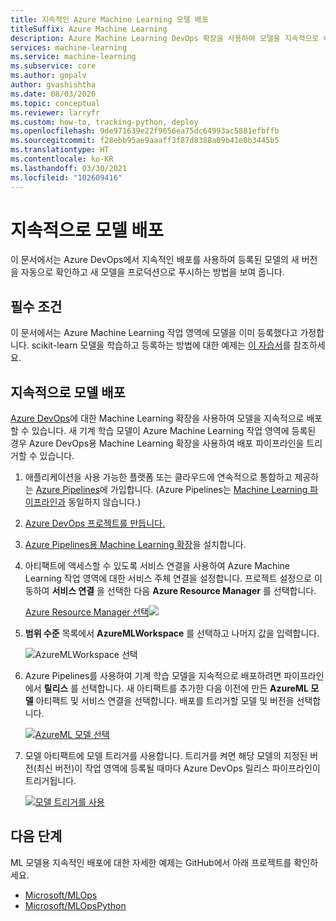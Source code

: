 ```yaml
---
title: 지속적인 Azure Machine Learning 모델 배포
titleSuffix: Azure Machine Learning
description: Azure Machine Learning DevOps 확장을 사용하여 모델을 지속적으로 배포하는 방법을 알아봅니다. 새 모델 버전을 자동으로 확인하고 배포합니다.
services: machine-learning
ms.service: machine-learning
ms.subservice: core
ms.author: gopalv
author: gvashishtha
ms.date: 08/03/2020
ms.topic: conceptual
ms.reviewer: larryfr
ms.custom: how-to, tracking-python, deploy
ms.openlocfilehash: 9de971639e22f9656ea75dc64993ac5881efbffb
ms.sourcegitcommit: f28ebb95ae9aaaff3f87d8388a09b41e0b3445b5
ms.translationtype: HT
ms.contentlocale: ko-KR
ms.lasthandoff: 03/30/2021
ms.locfileid: "102609416"
---
```

# <a name="continuously-deploy-models"></a>지속적으로 모델 배포

이 문서에서는 Azure DevOps에서 지속적인 배포를 사용하여 등록된 모델의 새 버전을 자동으로 확인하고 새 모델을 프로덕션으로 푸시하는 방법을 보여 줍니다.

## <a name="prerequisites"></a>필수 조건

이 문서에서는 Azure Machine Learning 작업 영역에 모델을 이미 등록했다고 가정합니다. scikit-learn 모델을 학습하고 등록하는 방법에 대한 예제는 [이 자습서](how-to-train-scikit-learn.md)를 참조하세요.

## <a name="continuously-deploy-models"></a>지속적으로 모델 배포

[Azure DevOps](https://azure.microsoft.com/services/devops/)에 대한 Machine Learning 확장을 사용하여 모델을 지속적으로 배포할 수 있습니다. 새 기계 학습 모델이 Azure Machine Learning 작업 영역에 등록된 경우 Azure DevOps용 Machine Learning 확장을 사용하여 배포 파이프라인을 트리거할 수 있습니다.

1. 애플리케이션을 사용 가능한 플랫폼 또는 클라우드에 연속적으로 통합하고 제공하는 [Azure Pipelines](/azure/devops/pipelines/get-started/pipelines-sign-up)에 가입합니다. (Azure Pipelines는 [Machine Learning 파이프라인과](concept-ml-pipelines.md#compare) 동일하지 않습니다.)

1. [Azure DevOps 프로젝트를 만듭니다.](/azure/devops/organizations/projects/create-project)

1. [Azure Pipelines용 Machine Learning 확장](https://marketplace.visualstudio.com/items?itemName=ms-air-aiagility.vss-services-azureml&targetId=6756afbe-7032-4a36-9cb6-2771710cadc2&utm_source=vstsproduct&utm_medium=ExtHubManageList)을 설치합니다.

1. 아티팩트에 액세스할 수 있도록 서비스 연결을 사용하여 Azure Machine Learning 작업 영역에 대한 서비스 주체 연결을 설정합니다. 프로젝트 설정으로 이동하여 **서비스 연결** 을 선택한 다음 **Azure Resource Manager** 를 선택합니다.

    [Azure Resource Manager 선택![](media/how-to-deploy-and-where/view-service-connection.png)](media/how-to-deploy-and-where/view-service-connection-expanded.png)

1. **범위 수준** 목록에서 **AzureMLWorkspace** 를 선택하고 나머지 값을 입력합니다.

    ![AzureMLWorkspace 선택](media/how-to-deploy-and-where/resource-manager-connection.png)

1. Azure Pipelines를 사용하여 기계 학습 모델을 지속적으로 배포하려면 파이프라인에서 **릴리스** 를 선택합니다. 새 아티팩트를 추가한 다음 이전에 만든 **AzureML 모델** 아티팩트 및 서비스 연결을 선택합니다. 배포를 트리거할 모델 및 버전을 선택합니다.

    [![AzureML 모델 선택](media/how-to-deploy-and-where/enable-modeltrigger-artifact.png)](media/how-to-deploy-and-where/enable-modeltrigger-artifact-expanded.png)

1. 모델 아티팩트에 모델 트리거를 사용합니다. 트리거를 켜면 해당 모델의 지정된 버전(최신 버전)이 작업 영역에 등록될 때마다 Azure DevOps 릴리스 파이프라인이 트리거됩니다.

    [![모델 트리거를 사용](media/how-to-deploy-and-where/set-modeltrigger.png)](media/how-to-deploy-and-where/set-modeltrigger-expanded.png)

## <a name="next-steps"></a>다음 단계

ML 모델용 지속적인 배포에 대한 자세한 예제는 GitHub에서 아래 프로젝트를 확인하세요.

* [Microsoft/MLOps](https://github.com/Microsoft/MLOps)
* [Microsoft/MLOpsPython](https://github.com/microsoft/MLOpsPython)